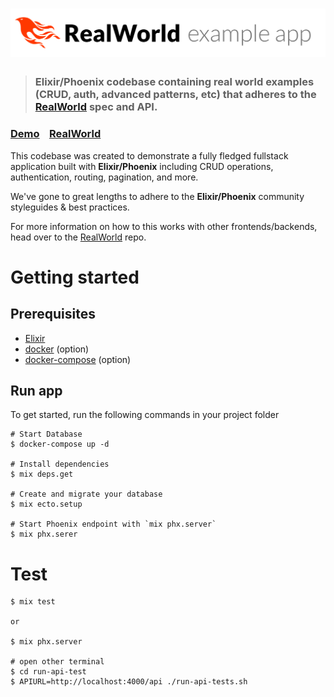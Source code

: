 # ![RealWorld Example App](logo.png)

> ### Elixir/Phoenix codebase containing real world examples (CRUD, auth, advanced patterns, etc) that adheres to the [RealWorld](https://github.com/gothinkster/realworld) spec and API.

### [Demo](https://github.com/gothinkster/realworld)&nbsp;&nbsp;&nbsp;&nbsp;[RealWorld](https://github.com/gothinkster/realworld)

This codebase was created to demonstrate a fully fledged fullstack application built with **Elixir/Phoenix** including CRUD operations, authentication, routing, pagination, and more.

We've gone to great lengths to adhere to the **Elixir/Phoenix** community styleguides & best practices.

For more information on how to this works with other frontends/backends, head over to the [RealWorld](https://github.com/gothinkster/realworld) repo.

# Getting started

## Prerequisites

- [Elixir](https://elixir-lang.org/)
- [docker](https://www.docker.com/) (option)
- [docker-compose](https://docs.docker.com/compose) (option)

## Run app

To get started, run the following commands in your project folder

```
# Start Database
$ docker-compose up -d

# Install dependencies
$ mix deps.get

# Create and migrate your database
$ mix ecto.setup

# Start Phoenix endpoint with `mix phx.server`
$ mix phx.serer
```

# Test

```
$ mix test

or

$ mix phx.server

# open other terminal
$ cd run-api-test
$ APIURL=http://localhost:4000/api ./run-api-tests.sh
```
